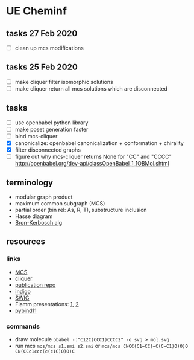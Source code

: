 # UE Cheminf

## tasks 27 Feb 2020
- [ ] clean up mcs modifications

## tasks 25 Feb 2020

- [ ] make cliquer filter isomorphic solutions
- [ ] make cliquer return all mcs solutions which are disconnected

## tasks

- [ ] use openbabel python library
- [ ] make poset generation faster
- [ ] bind mcs-cliquer
- [x] canonicalize: openbabel canonicalization + conformation + chirality
- [x] filter disconnected graphs
- [ ] figure out why mcs-cliquer returns None for "CC" and "CCCC" http://openbabel.org/dev-api/classOpenBabel_1_1OBMol.shtml

## terminology

- modular graph product
- maximum common subgraph (MCS)
- partial order (bin rel: As, R, T), substructure inclusion
- Hasse diagram
- [Bron-Kerbosch alg](http://www.dcs.gla.ac.uk/~pat/jchoco/clique/enumeration/report.pdf)

## resources

### links

- [MCS](https://tripod.nih.gov/?p=189)
- [cliquer](https://users.aalto.fi/~pat/cliquer/cliquer.pdf)
- [publication repo](https://github.com/peter-lind/hasse-manager)
- [indigo](https://github.com/epam/Indigo)
- [SWIG](http://www.swig.org/tutorial.html)
- Flamm presentations: [1](https://www.tbi.univie.ac.at/~xtof/Leere/269019/exercise01.pdf), [2](https://www.tbi.univie.ac.at/~xtof/Leere/270038/ue02.pdf)
- [pybind11](https://pybind11.readthedocs.io/en/stable/basics.html)

### commands

- draw molecule `obabel -:"C12C(CCC1)CCCC2" -o svg > mol.svg`
- run mcs `mcs/mcs s1.smi s2.smi` or `mcs/mcs CNCC(C1=CC(=C(C=C1)O)O)O CN(CCc1ccc(c(c1C)O)O)C`
